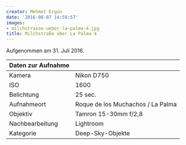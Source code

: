 ```yaml
---
creator: Mehmet Ergün
date: '2016-08-07 14:59:57'
images:
- milchstrasse-ueber-la-palma-4.jpg
title: Milchstraße über La Palma 4
---
```

Aufgenommen am 31. Juli 2016.

| Daten zur Aufnahme | |
| - | - |
| Kamera | Nikon D750 |
| ISO | 1600 |
| Belichtung | 25 sec. |
| Aufnahmeort | Roque de los Muchachos / La Palma |
| Objektiv | Tamron 15-30mm f/2,8 |
| Nachbearbeitung | Lightroom |
| Kategorie | Deep-Sky-Objekte |
